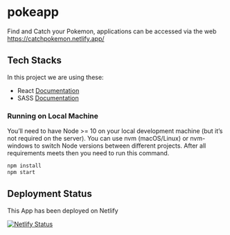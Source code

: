 # pokeapp
Find and Catch your Pokemon, applications can be accessed via the web https://catchpokemon.netlify.app/

## Tech Stacks

In this project we are using these:
- React [Documentation](https://reactjs.org/docs/getting-started.html)
- SASS [Documentation](https://sass-lang.com/documentation)

### Running on Local Machine

You’ll need to have Node >= 10 on your local development machine (but it’s not required on the server). You can use nvm (macOS/Linux) or nvm-windows to switch Node versions between different projects. After all requirements meets then you need to run this command.

```bash
npm install
npm start
```

## Deployment Status

This App has been deployed on Netlify

[![Netlify Status](https://api.netlify.com/api/v1/badges/dcfcc45f-b421-46ac-8a8c-064434bdb154/deploy-status)](https://app.netlify.com/sites/catchpokemon/deploys)
